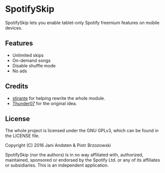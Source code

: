 # SpotifySkip

SpotifySkip lets you enable tablet-only Spotify freemium features on mobile devices.

## Features
- Unlimited skips
- On-demand songs
- Disable shuffle mode
- No ads

## Credits

- <a href="http://forum.xda-developers.com/member.php?u=6799056">stirante</a> for helping rewrite the whole module.
- <a href="http://forum.xda-developers.com/member.php?u=618483">Thunder07</a> for the original idea.

## License

The whole project is licensed under the GNU GPLv3, which can be found in the LICENSE file.

Copyright (C) 2016 Jani Andsten & Piotr Brzozowski

SpotifySkip (nor the authors) is in no way affiliated with, authorized, maintained, sponsored or endorsed by the Spotify Ltd. or any of its affiliates or subsidiaries. This is an independent application.
